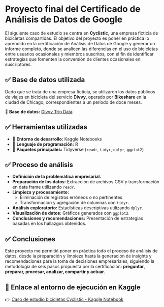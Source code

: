 
# Proyecto final del Certificado de Análisis de Datos de Google  

El siguiente caso de estudio se centra en **Cyclistic**, una empresa ficticia de bicicletas compartidas. El objetivo del proyecto es poner en práctica lo aprendido en la certificación de Análisis de Datos de Google y generar un informe completo, donde se analicen las diferencias en el uso de bicicletas entre usuarios ocasionales y miembros suscritos, con el fin de identificar estrategias que fomenten la conversión de clientes ocasionales en suscriptores.  

## ✅ Base de datos utilizada  

Dado que se trata de una empresa ficticia, se utilizaron los datos públicos de viajes en bicicleta del servicio **Divvy**, operado por **Bikeshare** en la ciudad de Chicago, correspondientes a un período de doce meses.  

🔗 **Base de datos:** [Divvy Trip Data](https://divvy-tripdata.s3.amazonaws.com/index.html)  

## ✅ Herramientas utilizadas  

- 📌 **Entorno de desarrollo:** Kaggle Notebooks  
- 📌 **Lenguaje de programación:** R  
- 📌 **Paquetes principales:** Tidyverse (`readr`, `tidyr`, `dplyr`, `ggplot2`)  

## ✅ Proceso de análisis  

- **Definición de la problemática empresarial.**  
- **Preparación de los datos:** Extracción de archivos CSV y transformación en data frame utilizando `readr`.  
- **Limpieza y procesamiento:**  
   - Eliminación de registros erróneos o no pertinentes.  
   - Transformación y agregación de columnas con `tidyr`.  
- **Análisis exploratorio:** Estadísticas descriptivas utilizando `dplyr`.  
- **Visualización de datos:** Gráficos generados con `ggplot2`.  
- **Conclusiones y recomendaciones:** Presentación de estrategias basadas en los hallazgos obtenidos.  

## ✅ Conclusiones  

Este proyecto me permitió poner en práctica todo el proceso de análisis de datos, desde la preparación y limpieza hasta la generación de insights y recomendaciones para la toma de decisiones empresariales, siguiendo la metodología de seis pasos propuesta por la certificación: **preguntar, preparar, procesar, analizar, compartir y actuar**. 

## 📎 Enlace al entorno de ejecución en Kaggle

👉 [Caso de estudio bicicletas Cyclistic - Kaggle Notebook](https://www.kaggle.com/code/juanalbornoz90/caso-de-estudio-bicicletas-cyclistic)  




